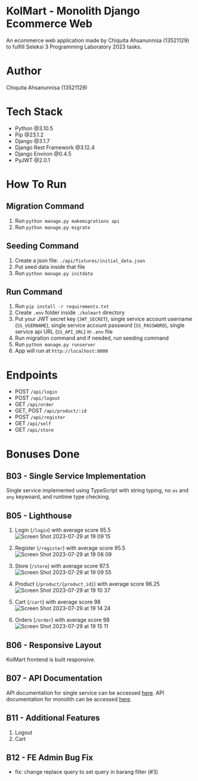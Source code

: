 # KolMart - Monolith Django Ecommerce Web
An ecommerce web application made by Chiquita Ahsanunnisa (13521129) to fulfill Seleksi 3 Programming Laboratory 2023 tasks.

# Author
Chiquita Ahsanunnisa (13521129)

# Tech Stack
- Python @3.10.5
- Pip @23.1.2
- Django @3.1.7
- Django Rest Framework @3.12.4
- Django Environ @0.4.5
- PyJWT @2.0.1

# How To Run
## Migration Command
1. Run `python manage.py makemigrations api`
2. Run `python manage.py migrate`

## Seeding Command
1. Create a json file: `./api/fixtures/initial_data.json`
2. Put seed data inside that file
3. Run `python manage.py initdata`

## Run Command
1. Run `pip install -r requirements.txt`
2. Create `.env` folder inside `./kolmart` directory
3. Put your JWT secret key (`JWT_SECRET`), single service account username (`SS_USERNAME`), single service account password (`SS_PASSWORD`), single service api URL (`SS_API_URL`) in `.env` file
4. Run migration command and if needed, run seeding command
5. Run `python manage.py runserver`
6. App will run at `http://localhost:8000`

# Endpoints
- POST `/api/login`
- POST `/api/logout`
- GET `/api/order`
- GET, POST `/api/product/:id`
- POST `/api/register`
- GET `/api/self`
- GET `/api/store`

# Bonuses Done

## B03 - Single Service Implementation
Single service implemented using TypeScript with string typing, no `as` and `any` keywoard, and runtime type checking.

## B05 - Lighthouse
1. Login (`/login`) with average score 95.5
![Screen Shot 2023-07-29 at 19 09 15](https://github.com/ashnchiquita/KolMart-Django/assets/88751131/165beebf-ad55-4e90-9c1d-9f727c91be48)

3. Register (`/register`) with average score 95.5
![Screen Shot 2023-07-29 at 19 08 09](https://github.com/ashnchiquita/KolMart-Django/assets/88751131/071da31e-a0da-490b-8671-da5cebec7fb7)

5. Store (`/store`) with average score 97.5
![Screen Shot 2023-07-29 at 19 09 55](https://github.com/ashnchiquita/KolMart-Django/assets/88751131/42e2520b-0f29-4d47-ad4a-3c32b684b413)

6. Product (`/product/{product_id}`) with average score 96.25
![Screen Shot 2023-07-29 at 19 10 37](https://github.com/ashnchiquita/KolMart-Django/assets/88751131/4352c3eb-4e7d-458f-9a05-12b5b2c09219)

8. Cart (`/cart`) with average score 98\
![Screen Shot 2023-07-29 at 19 14 24](https://github.com/ashnchiquita/KolMart-Django/assets/88751131/d557cd3b-0922-47f6-8033-27e89364ff89)

9. Orders (`/order`) with average score 98\
![Screen Shot 2023-07-29 at 19 15 11](https://github.com/ashnchiquita/KolMart-Django/assets/88751131/aaf71197-6e6d-4104-afc6-72976b760d68)

## B06 - Responsive Layout
KolMart frontend is built responsive.

## B07 - API Documentation
API documentation for single service can be accessed [here](https://app.swaggerhub.com/apis/16521248/ohl_single_service/1). API documentation for monolith can be accessed [here](https://app.swaggerhub.com/apis/16521248/ohl_monolith/1).

## B11 - Additional Features
1. Logout
2. Cart

## B12 - FE Admin Bug Fix
- fix: change replace query to set query in barang filter (#3)
